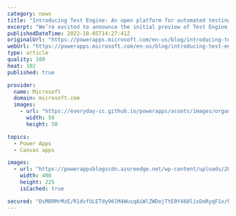 ```yaml
---
category: news
title: "Introducing Test Engine: An open platform for automated testing of canvas apps"
excerpt: "We’re excited to announce the initial preview of Test Engine, an evolution of our Power Apps testing tools. Test Engine builds upon the key use cases of Test Studio, but takes it in a new, powerful direction through open source collaboration and use of the Playwright browser testing platform. The goals"
publishedDateTime: 2022-10-05T14:27:41Z
originalUrl: "https://powerapps.microsoft.com/en-us/blog/introducing-test-engine-an-open-platform-for-automated-testing-of-canvas-apps/"
webUrl: "https://powerapps.microsoft.com/en-us/blog/introducing-test-engine-an-open-platform-for-automated-testing-of-canvas-apps/"
type: article
quality: 100
heat: 102
published: true

provider:
  name: Microsoft
  domain: microsoft.com
  images:
    - url: "https://everyday-cc.github.io/powerapps/assets/images/organizations/microsoft.com-50x50.jpg"
      width: 50
      height: 50

topics:
  - Power Apps
  - Canvas apps

images:
  - url: "https://powerappsblogscdn.azureedge.net/wp-content/uploads/2022/10/image-3.png"
    width: 408
    height: 225
    isCached: true

secured: "DsM8RMrMzE/R1dvfULETdy96lM4WusqAiWlZWDojTtE0Y460lixDoRyqF1x/higtA0zbaemEmsEoRaKeMLKyfqLX4BqgWS/kE7Zss3acBlDSLb4oyaFICOxp3pJJfyWAxWh3oYI7B6zjOIlfZAFhmkKiYN3YQOKp85r80OKFJ7aVMMc/c0qRTOPRG/syvsZolhCIoc8+IeaCE69iX1My20pzdsdw4JywCpg5dh0VT4oShLE00rUbrX5siZghXl1rKTttO/mw1KnZkiYl89Wug3yMTTIgX6Vb+go5RDcJ6JyhKQR6fG37FydeXfeXDspRQke7WA78H2OwIwsrIUySJDVrawe+UvbOG3qm8aVFZV0=;ncjCIsRZfbLFVe/aZl0yLg=="
---
```



